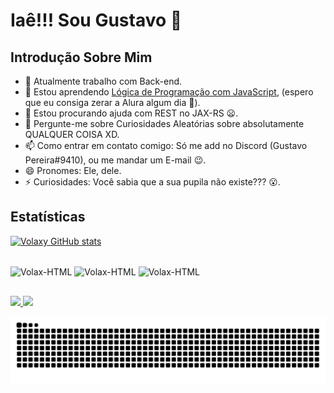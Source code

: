 <!-- Importação de Sites Externos e Bibliotecas -->
<link rel="stylesheet" href="https://cdn.jsdelivr.net/gh/devicons/devicon@v2.14.0/devicon.min.css">

# Iaê!!! Sou Gustavo 👋

## Introdução Sobre Mim
- 🔭 Atualmente trabalho com Back-end.
- 🌱 Estou aprendendo [Lógica de Programação com JavaScript](https://www.alura.com.br/curso-online-logica-programacao-javascript-html), (espero que eu consiga zerar a Alura algum dia 🤣).
- 🤔 Estou procurando ajuda com REST no JAX-RS 😦.
- 💬 Pergunte-me sobre Curiosidades Aleatórias sobre absolutamente QUALQUER COISA XD.
- 📫 Como entrar em contato comigo: Só me add no Discord (Gustavo Pereira#9410), ou me mandar um E-mail 😉.
- 😄 Pronomes: Ele, dele.
- ⚡ Curiosidades: Você sabia que a sua pupila não existe??? 😮.

## Estatísticas
[![Volaxy GitHub stats](https://github-readme-stats.vercel.app/api?username=Volaxy)](https://github.com/Volaxy/github-readme-stats)

<!--
<div>
  <a href="https://github.com/Volaxy">
  <img height="180em" src="https://github-readme-stats.vercel.app/api?username=Volaxy&show_icons=true&theme=jolly&include_all_commits=true&count_private=true"/>
  <img height="180em" src="https://github-readme-stats.vercel.app/api/top-langs/?username=Volaxy&layout=compact&langs_count=16&theme=jolly"/>
</div>
  -->
<div style="display: inline_block"><br>
  <img align="center" alt="Volax-HTML" height="60" width="50" src="https://cdn.jsdelivr.net/gh/devicons/devicon/icons/html5/html5-plain-wordmark.svg"/>
  <img align="center" alt="Volax-HTML" height="60" width="50" src="https://cdn.jsdelivr.net/gh/devicons/devicon/icons/css3/css3-plain-wordmark.svg"/>
  <img align="center" alt="Volax-HTML" height="60" width="50" src="https://cdn.jsdelivr.net/gh/devicons/devicon/icons/java/java-original-wordmark.svg"/>
</div>
  
##
  
<div>
  <!-- Linkedin -->
  <a href="https://www.linkedin.com/in/gustavo-martins-pereira-20a504198/" target="_blank">
   <img src="https://img.shields.io/badge/LinkedIn-0077B5?style=for-the-badge&logo=linkedin&logoColor=white">
  </a>
  
  <!-- GitHub -->
  <a href="https://github.com/Volaxy" target="_blank">
    <img src="https://img.shields.io/badge/GitHub-100000?style=for-the-badge&logo=github&logoColor=white">
  </a>
</div>
  
![Snake animation](https://github.com/Volaxy/Volaxy/blob/output/github-contribution-grid-snake.svg)
